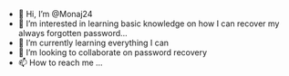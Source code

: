 - 👋 Hi, I’m @Monaj24
- 👀 I’m interested in learning basic knowledge on how I can recover my always forgotten password...
- 🌱 I’m currently learning everything I can
- 💞️ I’m looking to collaborate on password recovery 
- 📫 How to reach me ...

<!---
Monaj24/Monaj24 is a ✨ special ✨ repository because its `README.md` (this file) appears on your GitHub profile.
You can click the Preview link to take a look at your changes.
--->
